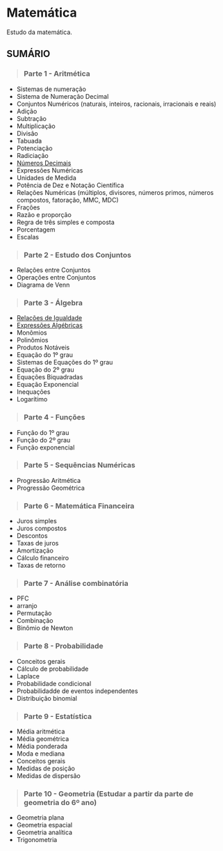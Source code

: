 # Matemática
Estudo da matemática.

## SUMÁRIO

> ### Parte 1 - Aritmética
  - Sistemas de numeração
  - Sistema de Numeração Decimal
  - Conjuntos Numéricos (naturais, inteiros, racionais, irracionais e reais)
  - Adição
  - Subtração
  - Multiplicação
  - Divisão
  - Tabuada
  - Potenciação
  - Radiciação
  - [Números Decimais](./conteúdo/aritmetica/numeros-decimais.md)
  - Expressões Numéricas
  - Unidades de Medida
  - Potência de Dez e Notação Científica
  - Relações Numéricas (múltiplos, divisores, números primos, números compostos, fatoração, MMC, MDC)
  - Frações
  - Razão e proporção
  - Regra de três simples e composta
  - Porcentagem
  - Escalas

> ### Parte 2 - Estudo dos Conjuntos
  - Relações entre Conjuntos
  - Operações entre Conjuntos
  - Diagrama de Venn

> ### Parte 3 - Álgebra
- [Relações de Igualdade](./conteúdo/algebra/relacoes-de-igualdade.md)
- [Expressões Algébricas](./conteúdo/algebra/expressoes-algebricas.md)
- Monômios
- Polinômios
- Produtos Notáveis
- Equação do 1º grau
- Sistemas de Equações do 1º grau
- Equação do 2º grau
- Equações Biquadradas
- Equação Exponencial
- Inequações
- Logarítimo

> ### Parte 4 - Funções
  - Função do 1º grau
  - Função do 2º grau
  - Função exponencial

> ### Parte 5 - Sequências Numéricas
  - Progressão Aritmética
  - Progressão Geométrica

> ### Parte 6 - Matemática Financeira
  - Juros simples
  - Juros compostos
  - Descontos
  - Taxas de juros
  - Amortização
  - Cálculo financeiro
  - Taxas de retorno

> ### Parte 7 - Análise combinatória 
  - PFC
  - arranjo
  - Permutação
  - Combinação
  - Binômio de Newton

> ### Parte 8 - Probabilidade 
  - Conceitos gerais
  - Cálculo de probabilidade
  - Laplace 
  - Probabilidade condicional
  - Probabilidadde de eventos independentes
  - Distribuição binomial 

> ### Parte 9 - Estatística 
  - Média aritmética
  - Média geométrica
  - Média ponderada
  - Moda e mediana 
  - Conceitos gerais 
  - Medidas de posição 
  - Medidas de dispersão 

> ### Parte 10 - Geometria (Estudar a partir da parte de geometria do 6º ano)
  - Geometria plana
  - Geometria espacial
  - Geometria analítica
  - Trigonometria